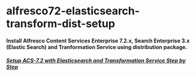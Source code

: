 # alfresco72-elasticsearch-transform-dist-setup

#### Install Alfresco Content Services Enterprise 7.2.x, Search Enterprise 3.x (Elastic Search) and Tranformation Service using distribution package.

##### [Setup ACS-7.2 with Elasticsearch and Transformation Service Step by Step](https://javaworld-abhinav.blogspot.com/2022/06/setup-acs-72-with-elasticsearch-and-transformservice.html)
